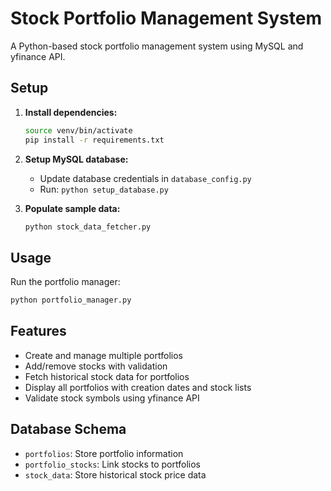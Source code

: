 # Stock Portfolio Management System

A Python-based stock portfolio management system using MySQL and yfinance API.

## Setup

1. **Install dependencies:**
   ```bash
   source venv/bin/activate
   pip install -r requirements.txt
   ```

2. **Setup MySQL database:**
   - Update database credentials in `database_config.py`
   - Run: `python setup_database.py`

3. **Populate sample data:**
   ```bash
   python stock_data_fetcher.py
   ```

## Usage

Run the portfolio manager:
```bash
python portfolio_manager.py
```

## Features

- Create and manage multiple portfolios
- Add/remove stocks with validation
- Fetch historical stock data for portfolios
- Display all portfolios with creation dates and stock lists
- Validate stock symbols using yfinance API

## Database Schema

- `portfolios`: Store portfolio information
- `portfolio_stocks`: Link stocks to portfolios
- `stock_data`: Store historical stock price data